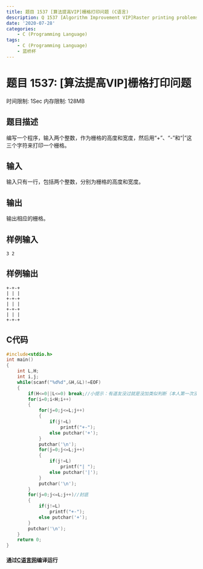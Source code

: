 ```yaml
---
title: 题目 1537 [算法提高VIP]栅格打印问题 (C语言)
description: Q 1537 [Algorithm Improvement VIP]Raster printing problems (C Language)
date: '2020-07-28'
categories:
    - C (Programming Language)
tags:
    - C (Programming Language)
    - 蓝桥杯
---
```


# 题目 1537: \[算法提高VIP\]栅格打印问题
时间限制: 1Sec 内存限制: 128MB
## 题目描述
编写一个程序，输入两个整数，作为栅格的高度和宽度，然后用“+”、“-”和“|”这三个字符来打印一个栅格。
## 输入
输入只有一行，包括两个整数，分别为栅格的高度和宽度。
## 输出
输出相应的栅格。 
## 样例输入
```
3 2
```
## 样例输出
```
+-+-+
| | |
+-+-+
| | |
+-+-+
| | |
+-+-+
```
## C代码
```c
#include<stdio.h>
int main()
{
    int L,H;
    int i,j;
    while(scanf("%d%d",&H,&L)!=EOF)
    {
        if(H<=0||L<=0) break;//小提示：有道友没过就是没加类似判断（本人第一次没加也没过）
        for(i=0;i<H;i++)
        {
            for(j=0;j<=L;j++)
            {
                if(j!=L)
                    printf("+-");
                else putchar('+');
            }
            putchar('\n');
            for(j=0;j<=L;j++)
            {
                if(j!=L)
                    printf("| ");
                else putchar('|');
            }
            putchar('\n');
        }
        for(j=0;j<=L;j++)//封底
        {
            if(j!=L)
                printf("+-");
            else putchar('+');
        }
        putchar('\n');
    }
    return 0;
}
```
#### 通过[C语言网](https://www.dotcpp.com/)编译运行